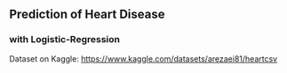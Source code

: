 ## Prediction of Heart Disease
### with Logistic-Regression
Dataset on Kaggle: https://www.kaggle.com/datasets/arezaei81/heartcsv